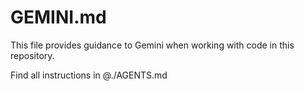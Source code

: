 # GEMINI.md

This file provides guidance to Gemini when working with code in this repository.

Find all instructions in @./AGENTS.md

